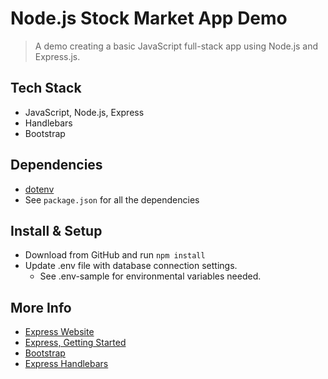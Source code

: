 # Node.js Stock Market App Demo

> A demo creating a basic JavaScript full-stack app using Node.js and Express.js.


## Tech Stack

- JavaScript, Node.js, Express
- Handlebars
- Bootstrap

## Dependencies

- [dotenv](https://www.npmjs.com/package/dotenv)
- See `package.json` for all the dependencies


## Install & Setup

- Download from GitHub and run ` npm install `
- Update .env file with database connection settings. 
  - See .env-sample for environmental variables needed.


## More Info

- [Express Website](http://expressjs.com)
- [Express, Getting Started](http://expressjs.com/en/starter/hello-world.html)
- [Bootstrap](https://getbootstrap.com/)
- [Express Handlebars](https://www.npmjs.com/package/express-handlebars)
